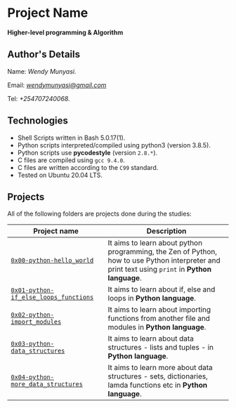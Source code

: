 # Project Name
**Higher-level programming & Algorithm**

## Author's Details
Name: *Wendy Munyasi.*

Email: *wendymunyasi@gmail.com*

Tel: *+254707240068.*

## Technologies
* Shell Scripts written in Bash 5.0.17(1).
* Python scripts interpreted/compiled using python3 (version 3.8.5).
* Python scripts use **pycodestyle** (version `2.8.*`).
* C files are compiled using `gcc 9.4.0`.
* C files are written according to the `C99` standard.
* Tested on Ubuntu 20.04 LTS.

## Projects
All of the following folders are projects done during the studies:

| Project name | Description |
| ------------ | ----------- |
| [`0x00-python-hello_world`](https://github.com/wendymunyasi/alx-higher_level_programming/tree/master/0x00-python-hello_world) | It aims to learn about python programming, the Zen of Python, how to use Python interpreter and print text using `print` in **Python language**.|
| [`0x01-python-if_else_loops_functions`](https://github.com/wendymunyasi/alx-higher_level_programming/tree/master/0x01-python-if_else_loops_functions) | It aims to learn about if, else and loops in **Python language**.|
| [`0x02-python-import_modules`](https://github.com/wendymunyasi/alx-higher_level_programming/tree/master/0x02-python-import_modules) | It aims to learn about importing functions from another file and modules in **Python language**.|
| [`0x03-python-data_structures`](https://github.com/wendymunyasi/alx-higher_level_programming/tree/master/0x03-python-data_structures) | It aims to learn about data structures - lists and tuples - in **Python language**.|
| [`0x04-python-more_data_structures`](https://github.com/wendymunyasi/alx-higher_level_programming/tree/master/0x04-python-more_data_structures) | It aims to learn more about data structures - sets, dictionaries, lamda functions etc in **Python language**.|